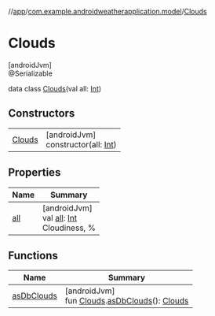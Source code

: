 //[app](../../../index.md)/[com.example.androidweatherapplication.model](../index.md)/[Clouds](index.md)

# Clouds

[androidJvm]\
@Serializable

data class [Clouds](index.md)(val all: [Int](https://kotlinlang.org/api/latest/jvm/stdlib/kotlin/-int/index.html))

## Constructors

| | |
|---|---|
| [Clouds](-clouds.md) | [androidJvm]<br>constructor(all: [Int](https://kotlinlang.org/api/latest/jvm/stdlib/kotlin/-int/index.html)) |

## Properties

| Name | Summary |
|---|---|
| [all](all.md) | [androidJvm]<br>val [all](all.md): [Int](https://kotlinlang.org/api/latest/jvm/stdlib/kotlin/-int/index.html)<br>Cloudiness, % |

## Functions

| Name | Summary |
|---|---|
| [asDbClouds](../../com.example.androidweatherapplication.data.database/as-db-clouds.md) | [androidJvm]<br>fun [Clouds](index.md).[asDbClouds](../../com.example.androidweatherapplication.data.database/as-db-clouds.md)(): [Clouds](../../com.example.androidweatherapplication.data.database/-clouds/index.md) |
